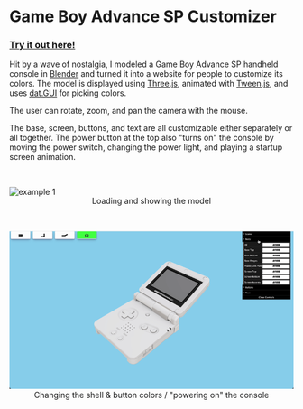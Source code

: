 # Game Boy Advance SP Customizer
### [Try it out here!](https://www.saad.gg/gba-sp)

Hit by a wave of nostalgia, I modeled a Game Boy Advance SP handheld console in [Blender](https://www.blender.org/) and turned it into a website for people to customize its colors. The model is displayed using [Three.js](https://threejs.org/), animated with [Tween.js](https://createjs.com/tweenjs), and uses [dat.GUI](https://github.com/dataarts/dat.gui) for picking colors.

The user can rotate, zoom, and pan the camera with the mouse.

The base, screen, buttons, and text are all customizable either separately or all together. The power button at the top also "turns on" the console by moving the power switch, changing the power light, and playing a startup screen animation.

<br>

![example 1](/docs/example-1.gif)
<p align="center" style="margin-top: -15px">Loading and showing the model</p>
<br>

![example 1](/docs/example-2.gif)
<p align="center" style="margin-top: -15px">Changing the shell & button colors / "powering on" the console</p>